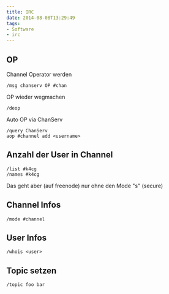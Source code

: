 ```yaml
---
title: IRC
date: 2014-08-08T13:29:49
tags:
- Software
- irc
---
```


## OP

Channel Operator werden

    /msg chanserv OP #chan

OP wieder wegmachen

    /deop

Auto OP via ChanServ

    /query ChanServ
    aop #channel add <username>

## Anzahl der User in Channel

    /list #k4cg
    /names #k4cg

Das geht aber (auf freenode) nur ohne den Mode "s" (secure)

## Channel Infos

    /mode #channel

## User Infos

    /whois <user>

## Topic setzen

    /topic foo bar

